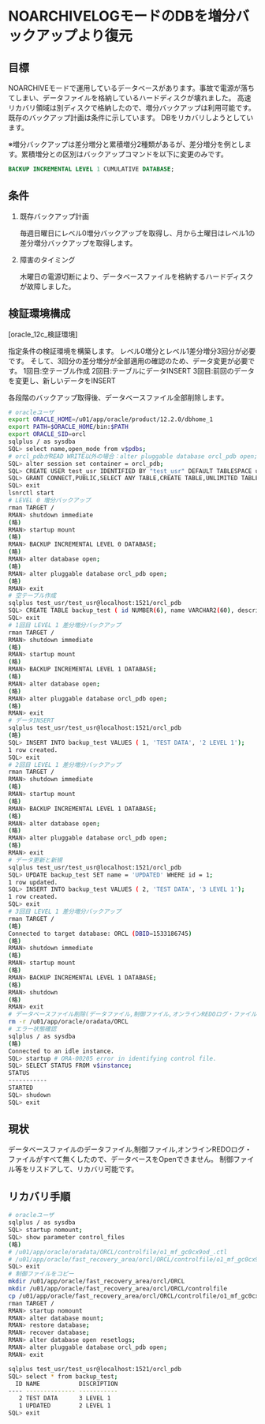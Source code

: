 # NOARCHIVELOGモードのDBを増分バックアップより復元 #

## 目標 ##

NOARCHIVEモードで運用しているデータベースがあります。事故で電源が落ちてしまい、データファイルを格納しているハードディスクが壊れました。
高速リカバリ領域は別ディスクで格納したので、増分バックアップは利用可能です。
既存のバックアップ計画は条件に示しています。
DBをリカバリしようとしています。

※増分バックアップは差分増分と累積増分2種類があるが、差分増分を例とします。累積増分との区別はバックアップコマンドを以下に変更のみです。

~~~sql
BACKUP INCREMENTAL LEVEL 1 CUMULATIVE DATABASE;
~~~

## 条件 ##

1. 既存バックアップ計画

   毎週日曜日にレベル0増分バックアップを取得し、月から土曜日はレベル1の差分増分バックアップを取得します。

1. 障害のタイミング

   木曜日の電源切断により、データベースファイルを格納するハードディスクが故障しました。

## 検証環境構成 ##

[oracle_12c_検証環境]

指定条件の検証環境を構築します。
レベル0増分とレベル1差分増分3回分が必要です。
そして、3回分の差分増分が全部適用の確認のため、データ変更が必要です。
1回目:空テーブル作成
2回目:テーブルにデータINSERT
3回目:前回のデータを変更し、新しいデータをINSERT

各段階のバックアップ取得後、データベースファイル全部削除します。

~~~bash
# oracleユーザ
export ORACLE_HOME=/u01/app/oracle/product/12.2.0/dbhome_1
export PATH=$ORACLE_HOME/bin:$PATH
export ORACLE_SID=orcl
sqlplus / as sysdba
SQL> select name,open_mode from v$pdbs;
# orcl_pdbがREAD WRITE以外の場合：alter pluggable database orcl_pdb open;
SQL> alter session set container = orcl_pdb;
SQL> CREATE USER test_usr IDENTIFIED BY "test_usr" DEFAULT TABLESPACE users TEMPORARY TABLESPACE temp;
SQL> GRANT CONNECT,PUBLIC,SELECT ANY TABLE,CREATE TABLE,UNLIMITED TABLESPACE TO test_usr;
SQL> exit
lsnrctl start
# LEVEL 0 増分バックアップ
rman TARGET /
RMAN> shutdown immediate
(略)
RMAN> startup mount
(略)
RMAN> BACKUP INCREMENTAL LEVEL 0 DATABASE;
(略)
RMAN> alter database open;
(略)
RMAN> alter pluggable database orcl_pdb open;
(略)
RMAN> exit
# 空テーブル作成
sqlplus test_usr/test_usr@localhost:1521/orcl_pdb
SQL> CREATE TABLE backup_test ( id NUMBER(6), name VARCHAR2(60), description VARCHAR(4000));
SQL> exit
# 1回目 LEVEL 1 差分増分バックアップ
rman TARGET /
RMAN> shutdown immediate
(略)
RMAN> startup mount
(略)
RMAN> BACKUP INCREMENTAL LEVEL 1 DATABASE;
(略)
RMAN> alter database open;
(略)
RMAN> alter pluggable database orcl_pdb open;
(略)
RMAN> exit
# データINSERT
sqlplus test_usr/test_usr@localhost:1521/orcl_pdb
(略)
SQL> INSERT INTO backup_test VALUES ( 1, 'TEST DATA', '2 LEVEL 1');
1 row created.
SQL> exit
# 2回目 LEVEL 1 差分増分バックアップ
rman TARGET /
RMAN> shutdown immediate
(略)
RMAN> startup mount
(略)
RMAN> BACKUP INCREMENTAL LEVEL 1 DATABASE;
(略)
RMAN> alter database open;
(略)
RMAN> alter pluggable database orcl_pdb open;
(略)
RMAN> exit
# データ更新と新規
sqlplus test_usr/test_usr@localhost:1521/orcl_pdb
SQL> UPDATE backup_test SET name = 'UPDATED' WHERE id = 1;
1 row updated.
SQL> INSERT INTO backup_test VALUES ( 2, 'TEST DATA', '3 LEVEL 1');
1 row created.
SQL> exit
# 3回目 LEVEL 1 差分増分バックアップ
rman TARGET /
(略)
Connected to target database: ORCL (DBID=1533186745)
(略)
RMAN> shutdown immediate
(略)
RMAN> startup mount
(略)
RMAN> BACKUP INCREMENTAL LEVEL 1 DATABASE;
(略)
RMAN> shutdown
(略)
RMAN> exit
# データベースファイル削除(データファイル,制御ファイル,オンラインREDOログ・ファイル)
rm -r /u01/app/oracle/oradata/ORCL
# エラー状態確認
sqlplus / as sysdba
(略)
Connected to an idle instance.
SQL> startup # ORA-00205 error in identifying control file.
SQL> SELECT STATUS FROM v$instance;
STATUS
-----------
STARTED
SQL> shudown
SQL> exit
~~~

## 現状 ##

データベースファイルのデータファイル,制御ファイル,オンラインREDOログ・ファイルがすべて無くしたので、データベースをOpenできません。
制御ファイル等をリスドアして、リカバリ可能です。

## リカバリ手順 ##

~~~bash
# oracleユーザ
sqlplus / as sysdba
SQL> startup nomount;
SQL> show parameter control_files
(略)
# /u01/app/oracle/oradata/ORCL/controlfile/o1_mf_gc0cx9od_.ctl
# /u01/app/oracle/fast_recovery_area/orcl/ORCL/controlfile/o1_mf_gc0cx9qw_.ctl
SQL> exit
# 制御ファイルをコピー
mkdir /u01/app/oracle/fast_recovery_area/orcl/ORCL
mkdir /u01/app/oracle/fast_recovery_area/orcl/ORCL/controlfile
cp /u01/app/oracle/fast_recovery_area/orcl/ORCL/controlfile/o1_mf_gc0cx9qw_.ctl /u01/app/oracle/oradata/ORCL/controlfile/o1_mf_gc0cx9od_.ctl
rman TARGET /
RMAN> startup nomount
RMAN> alter database mount;
RMAN> restore database;
RMAN> recover database;
RMAN> alter database open resetlogs;
RMAN> alter pluggable database orcl_pdb open;
RMAN> exit

sqlplus test_usr/test_usr@localhost:1521/orcl_pdb
SQL> select * from backup_test;
  ID NAME           DISCRIPTION
---- -------------- -----------
   2 TEST DATA      3 LEVEL 1
   1 UPDATED        2 LEVEL 1
SQL> exit
~~~
